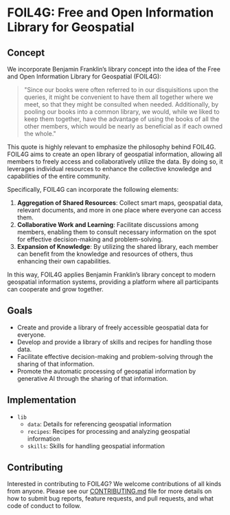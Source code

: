 # FOIL4G: Free and Open Information Library for Geospatial

## Concept

We incorporate Benjamin Franklin’s library concept into the idea of the Free and Open Information Library for Geospatial (FOIL4G):

> "Since our books were often referred to in our disquisitions upon the queries, it might be convenient to have them all together where we meet, so that they might be consulted when needed. Additionally, by pooling our books into a common library, we would, while we liked to keep them together, have the advantage of using the books of all the other members, which would be nearly as beneficial as if each owned the whole."

This quote is highly relevant to emphasize the philosophy behind FOIL4G. FOIL4G aims to create an open library of geospatial information, allowing all members to freely access and collaboratively utilize the data. By doing so, it leverages individual resources to enhance the collective knowledge and capabilities of the entire community.

Specifically, FOIL4G can incorporate the following elements:

1. **Aggregation of Shared Resources**: Collect smart maps, geospatial data, relevant documents, and more in one place where everyone can access them.
2. **Collaborative Work and Learning**: Facilitate discussions among members, enabling them to consult necessary information on the spot for effective decision-making and problem-solving.
3. **Expansion of Knowledge**: By utilizing the shared library, each member can benefit from the knowledge and resources of others, thus enhancing their own capabilities.

In this way, FOIL4G applies Benjamin Franklin’s library concept to modern geospatial information systems, providing a platform where all participants can cooperate and grow together.

## Goals

- Create and provide a library of freely accessible geospatial data for everyone.
- Develop and provide a library of skills and recipes for handling those data.
- Facilitate effective decision-making and problem-solving through the sharing of that information.
- Promote the automatic processing of geospatial information by generative AI through the sharing of that information.

## Implementation

- `lib`
  - `data`: Details for referencing geospatial information
  - `recipes`: Recipes for processing and analyzing geospatial information
  - `skills`: Skills for handling geospatial information

## Contributing

Interested in contributing to FOIL4G? We welcome contributions of all kinds from anyone. Please see our [CONTRIBUTING.md](CONTRIBUTING.md) file for more details on how to submit bug reports, feature requests, and pull requests, and what code of conduct to follow.
